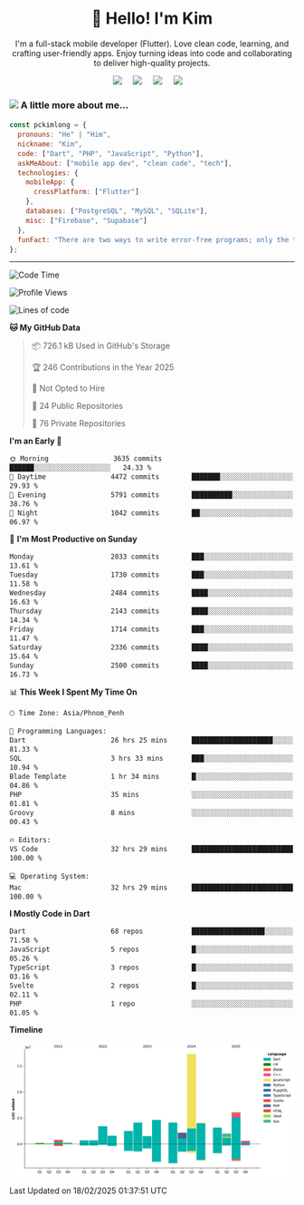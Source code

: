 <h1 align="center">👋 Hello! I'm Kim</h1>

<p align="center">
   I'm a full-stack mobile developer (Flutter). Love clean code, learning, and crafting user-friendly apps. Enjoy turning ideas into code and collaborating to deliver high-quality projects.
</p>

<p align="center">
  <a href="mailto:pochkimlong88@gmail.com"><img src="https://img.shields.io/badge/gmail-%23D14836.svg?&style=for-the-badge&logo=gmail&logoColor=white" /></a>&nbsp;&nbsp;&nbsp;&nbsp;
  <a href="https://t.me/pochkimlong/"><img src="https://img.shields.io/badge/telegram-%230077B5.svg?&style=for-the-badge&logo=telegram&logoColor=white" /></a>&nbsp;&nbsp;&nbsp;&nbsp;
  <a href="https://www.youtube.com/@PochKimlong/"><img src="https://img.shields.io/badge/youtube-%23dc2743.svg?&style=for-the-badge&logo=youtube&logoColor=white" /></a>&nbsp;&nbsp;&nbsp;&nbsp;
  <a href="https://www.tiktok.com/@pckimlong/"><img src="https://img.shields.io/badge/tiktok-%23000000.svg?&style=for-the-badge&logo=tiktok&logoColor=white" /></a>&nbsp;&nbsp;&nbsp;&nbsp;
</p>

### <img src="https://media.giphy.com/media/VgCDAzcKvsR6OM0uWg/giphy.gif" width="50"> A little more about me...  

```javascript
const pckimlong = {
  pronouns: "He" | "Him",
  nickname: "Kim",
  code: ["Dart", "PHP", "JavaScript", "Python"],
  askMeAbout: ["mobile app dev", "clean code", "tech"],
  technologies: {
    mobileApp: {
      crossPlatform: ["Flutter"]
    },
    databases: ["PostgreSQL", "MySQL", "SQLite"],
    misc: ["Firebase", "Supabase"]
  },
  funFact: "There are two ways to write error-free programs; only the third one works."
};
```
---

<!--START_SECTION:waka-->
![Code Time](http://img.shields.io/badge/Code%20Time-1%2C088%20hrs%2054%20mins-blue)

![Profile Views](http://img.shields.io/badge/Profile%20Views-0-blue)

![Lines of code](https://img.shields.io/badge/From%20Hello%20World%20I%27ve%20Written-30.5%20million%20lines%20of%20code-blue)

**🐱 My GitHub Data** 

> 📦 726.1 kB Used in GitHub's Storage 
 > 
> 🏆 246 Contributions in the Year 2025
 > 
> 🚫 Not Opted to Hire
 > 
> 📜 24 Public Repositories 
 > 
> 🔑 76 Private Repositories 
 > 
**I'm an Early 🐤** 

```text
🌞 Morning                3635 commits        ██████░░░░░░░░░░░░░░░░░░░   24.33 % 
🌆 Daytime                4472 commits        ███████░░░░░░░░░░░░░░░░░░   29.93 % 
🌃 Evening                5791 commits        ██████████░░░░░░░░░░░░░░░   38.76 % 
🌙 Night                  1042 commits        ██░░░░░░░░░░░░░░░░░░░░░░░   06.97 % 
```
📅 **I'm Most Productive on Sunday** 

```text
Monday                   2033 commits        ███░░░░░░░░░░░░░░░░░░░░░░   13.61 % 
Tuesday                  1730 commits        ███░░░░░░░░░░░░░░░░░░░░░░   11.58 % 
Wednesday                2484 commits        ████░░░░░░░░░░░░░░░░░░░░░   16.63 % 
Thursday                 2143 commits        ████░░░░░░░░░░░░░░░░░░░░░   14.34 % 
Friday                   1714 commits        ███░░░░░░░░░░░░░░░░░░░░░░   11.47 % 
Saturday                 2336 commits        ████░░░░░░░░░░░░░░░░░░░░░   15.64 % 
Sunday                   2500 commits        ████░░░░░░░░░░░░░░░░░░░░░   16.73 % 
```


📊 **This Week I Spent My Time On** 

```text
🕑︎ Time Zone: Asia/Phnom_Penh

💬 Programming Languages: 
Dart                     26 hrs 25 mins      ████████████████████░░░░░   81.33 % 
SQL                      3 hrs 33 mins       ███░░░░░░░░░░░░░░░░░░░░░░   10.94 % 
Blade Template           1 hr 34 mins        █░░░░░░░░░░░░░░░░░░░░░░░░   04.86 % 
PHP                      35 mins             ░░░░░░░░░░░░░░░░░░░░░░░░░   01.81 % 
Groovy                   8 mins              ░░░░░░░░░░░░░░░░░░░░░░░░░   00.43 % 

🔥 Editors: 
VS Code                  32 hrs 29 mins      █████████████████████████   100.00 % 

💻 Operating System: 
Mac                      32 hrs 29 mins      █████████████████████████   100.00 % 
```

**I Mostly Code in Dart** 

```text
Dart                     68 repos            ██████████████████░░░░░░░   71.58 % 
JavaScript               5 repos             █░░░░░░░░░░░░░░░░░░░░░░░░   05.26 % 
TypeScript               3 repos             █░░░░░░░░░░░░░░░░░░░░░░░░   03.16 % 
Svelte                   2 repos             █░░░░░░░░░░░░░░░░░░░░░░░░   02.11 % 
PHP                      1 repo              ░░░░░░░░░░░░░░░░░░░░░░░░░   01.05 % 
```



**Timeline**

![Lines of Code chart](https://raw.githubusercontent.com/pckimlong/pckimlong/main/assets/bar_graph.png)


 Last Updated on 18/02/2025 01:37:51 UTC
<!--END_SECTION:waka-->

<!---
PochKimlong/PochKimlong is a ✨ special ✨ repository because its `README.md` (this file) appears on your GitHub profile.
You can click the Preview link to take a look at your changes.
--->
